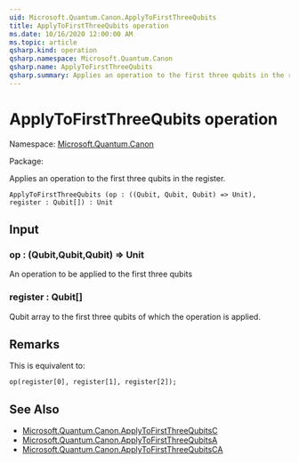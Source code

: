 ```yaml
---
uid: Microsoft.Quantum.Canon.ApplyToFirstThreeQubits
title: ApplyToFirstThreeQubits operation
ms.date: 10/16/2020 12:00:00 AM
ms.topic: article
qsharp.kind: operation
qsharp.namespace: Microsoft.Quantum.Canon
qsharp.name: ApplyToFirstThreeQubits
qsharp.summary: Applies an operation to the first three qubits in the register.
---
```


# ApplyToFirstThreeQubits operation

Namespace: [Microsoft.Quantum.Canon](xref:Microsoft.Quantum.Canon)

Package: [](https://nuget.org/packages/)


Applies an operation to the first three qubits in the register.

```Q#
ApplyToFirstThreeQubits (op : ((Qubit, Qubit, Qubit) => Unit), register : Qubit[]) : Unit
```


## Input

### op : (Qubit,Qubit,Qubit) => Unit 

An operation to be applied to the first three qubits


### register : Qubit[]

Qubit array to the first three qubits of which the operation is applied.



## Remarks

This is equivalent to:```qsharpop(register[0], register[1], register[2]);```

## See Also

- [Microsoft.Quantum.Canon.ApplyToFirstThreeQubitsC](xref:Microsoft.Quantum.Canon.ApplyToFirstThreeQubitsC)
- [Microsoft.Quantum.Canon.ApplyToFirstThreeQubitsA](xref:Microsoft.Quantum.Canon.ApplyToFirstThreeQubitsA)
- [Microsoft.Quantum.Canon.ApplyToFirstThreeQubitsCA](xref:Microsoft.Quantum.Canon.ApplyToFirstThreeQubitsCA)